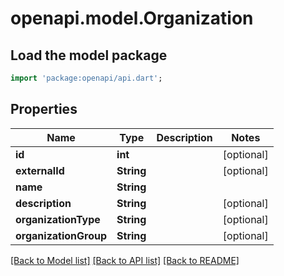 # openapi.model.Organization

## Load the model package
```dart
import 'package:openapi/api.dart';
```

## Properties
Name | Type | Description | Notes
------------ | ------------- | ------------- | -------------
**id** | **int** |  | [optional] 
**externalId** | **String** |  | [optional] 
**name** | **String** |  | 
**description** | **String** |  | [optional] 
**organizationType** | **String** |  | [optional] 
**organizationGroup** | **String** |  | [optional] 

[[Back to Model list]](../README.md#documentation-for-models) [[Back to API list]](../README.md#documentation-for-api-endpoints) [[Back to README]](../README.md)


